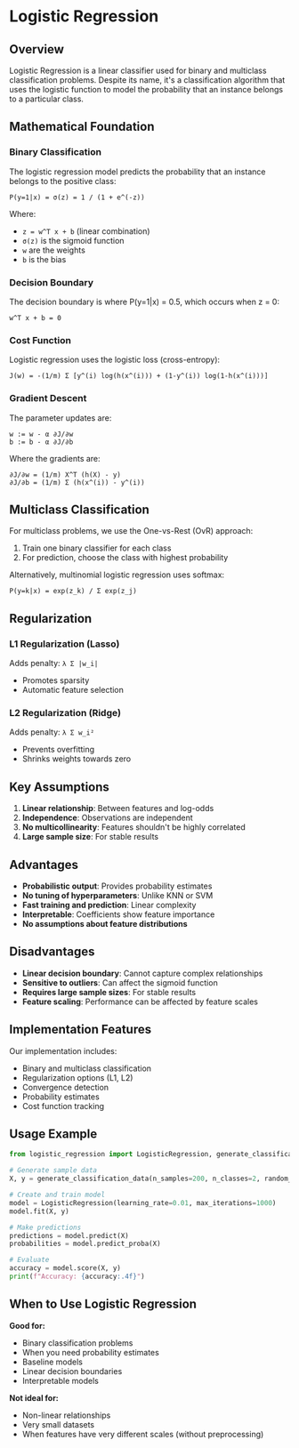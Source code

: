 # Logistic Regression

## Overview

Logistic Regression is a linear classifier used for binary and multiclass classification problems. Despite its name, it's a classification algorithm that uses the logistic function to model the probability that an instance belongs to a particular class.

## Mathematical Foundation

### Binary Classification

The logistic regression model predicts the probability that an instance belongs to the positive class:

```
P(y=1|x) = σ(z) = 1 / (1 + e^(-z))
```

Where:
- `z = w^T x + b` (linear combination)
- `σ(z)` is the sigmoid function
- `w` are the weights
- `b` is the bias

### Decision Boundary
The decision boundary is where P(y=1|x) = 0.5, which occurs when z = 0:
```
w^T x + b = 0
```

### Cost Function
Logistic regression uses the logistic loss (cross-entropy):
```
J(w) = -(1/m) Σ [y^(i) log(h(x^(i))) + (1-y^(i)) log(1-h(x^(i)))]
```

### Gradient Descent
The parameter updates are:
```
w := w - α ∂J/∂w
b := b - α ∂J/∂b
```

Where the gradients are:
```
∂J/∂w = (1/m) X^T (h(X) - y)
∂J/∂b = (1/m) Σ (h(x^(i)) - y^(i))
```

## Multiclass Classification

For multiclass problems, we use the One-vs-Rest (OvR) approach:
1. Train one binary classifier for each class
2. For prediction, choose the class with highest probability

Alternatively, multinomial logistic regression uses softmax:
```
P(y=k|x) = exp(z_k) / Σ exp(z_j)
```

## Regularization

### L1 Regularization (Lasso)
Adds penalty: `λ Σ |w_i|`
- Promotes sparsity
- Automatic feature selection

### L2 Regularization (Ridge)
Adds penalty: `λ Σ w_i²`
- Prevents overfitting
- Shrinks weights towards zero

## Key Assumptions

1. **Linear relationship**: Between features and log-odds
2. **Independence**: Observations are independent
3. **No multicollinearity**: Features shouldn't be highly correlated
4. **Large sample size**: For stable results

## Advantages

- **Probabilistic output**: Provides probability estimates
- **No tuning of hyperparameters**: Unlike KNN or SVM
- **Fast training and prediction**: Linear complexity
- **Interpretable**: Coefficients show feature importance
- **No assumptions about feature distributions**

## Disadvantages

- **Linear decision boundary**: Cannot capture complex relationships
- **Sensitive to outliers**: Can affect the sigmoid function
- **Requires large sample sizes**: For stable results
- **Feature scaling**: Performance can be affected by feature scales

## Implementation Features

Our implementation includes:
- Binary and multiclass classification
- Regularization options (L1, L2)
- Convergence detection
- Probability estimates
- Cost function tracking

## Usage Example

```python
from logistic_regression import LogisticRegression, generate_classification_data

# Generate sample data
X, y = generate_classification_data(n_samples=200, n_classes=2, random_state=42)

# Create and train model
model = LogisticRegression(learning_rate=0.01, max_iterations=1000)
model.fit(X, y)

# Make predictions
predictions = model.predict(X)
probabilities = model.predict_proba(X)

# Evaluate
accuracy = model.score(X, y)
print(f"Accuracy: {accuracy:.4f}")
```

## When to Use Logistic Regression

**Good for:**
- Binary classification problems
- When you need probability estimates
- Baseline models
- Linear decision boundaries
- Interpretable models

**Not ideal for:**
- Non-linear relationships
- Very small datasets
- When features have very different scales (without preprocessing)
